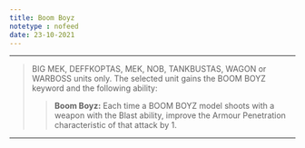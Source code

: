 ```yaml
---
title: Boom Boyz
notetype : nofeed
date: 23-10-2021
---
```


---

>BIG MEK, DEFFKOPTAS, MEK, NOB, TANKBUSTAS, WAGON or WARBOSS units only. The selected unit gains the BOOM BOYZ keyword and the following ability:  
>
>>**Boom Boyz:** Each time a BOOM BOYZ model shoots with a weapon with the Blast ability, improve the Armour Penetration characteristic of that attack by 1.

---